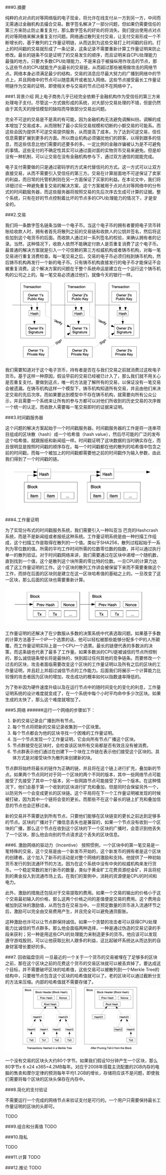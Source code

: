 ###0.摘要
	
纯粹的点对点的对等网络版的电子现金，将允许在线支付从一方到另一方，中间而无需通过金融机构去撮合交易。数字签名解决了一部分问题，但如果仍需要信任的第三方来防止防止重复支付，那么数字签名的好处的将消失。我们提出使用点对点的对等网络来解决重复支付问题。网络通过散列支付交易，让支付交易形成一个不断增长的，基于散列的工作量证明链，从而达到为这些交易打上时间戳的目的。打上的时间戳的交易就形成了一条记录，这条记录不需要重新计算工作量证明来防止修改。最长的链条不仅是证明了的交易发生的顺序，而且证明来自CPU处理能力最强的地方。只要大多数CPU处理能力，不是来自于被操纵用作攻击的节点，那么这些节点的CPU就能生产出最长的交易链，从而超过那些被用做攻击的网络节点。网络本身必须满足最少的结构，交易的消息应尽最大努力的广播到网络中的节点上，并且网络中的节点可以随意离开或者加入网络。这些节点接受最长工作量证明链作为交易的证明，即使相关参与交易的节点已经不在网络中了。

###1.背景介绍
网上电子商务几乎已经完全依赖于金融机构作为受信任的第三方来处理电子支付。尽管这一方式做形成的系统，对大部分交易处理的不错，但是仍然由于其先天的授信模型的缺陷而导致部分交易出问题。

完全不可逆的交易是不是真的有可能，因为金融机构无法避免调解纠纷。调解的成本增加了交易成本，从而限制了最小实际交易规模和切断的小额交易的可能系。而这些会因为提供不可逆交易提供服务，从而提高了成本。为了达到可逆交易，信任信息需要扩展到更多的方面。所以商业机构必须骚扰他们的顾客，以得到跟多的信息，而这些信息比他们需要的还要多的多。一定比例的金融诈骗被认为是不可避免的事情。这些支付的不确定性其实可以通过面对面的实物货币交易来避免。但是却没有一种机制，可以让交易在没有金融机构参与下，通过双方通信的就能完成。

电子支付需要做的只是通过密码学的方式来代替信托的方式。这一方式可以让双方直接交易，从而不需要引入受信任的第三方。交易在计算层面地不可逆保证了卖家的利益，而日常的托管机制则在另一方面保证了买家的利益。在本论文中，我们将详细讨论一种避免重复交易的解决方案，这个方案被用于点对点对等网络中的分布式的时间戳服务器，而这些服务器将按照交易的先后次序去生成可计算的证据。整个系统，只有在好的节点控制着比坏的节点多的CPU处理能力的情况下，才是安全的。

###2.交易


我们将一条数字签名链条当做一个电子币。当这个电子币的拥有者要把电子货币转账给收款人时，拥有者首先将散列之前的交易链和收款人的公钥并签名，然后将这些加到这个电货币的后面。而收款人通过对一系列签名的校验，来确认拥有者的记录。当然，这种情况下，收款人依然不能确定付款人是否重复消费了这个电子币。最普通的解决方案就是引入一个可信赖的第三方权威机构或者铸币机构，对每一笔交易进行重复消费检查。每一笔交易之后，交易的电子币必须归档到铸币机构，然后铸币机构再发行一个新的电子币。只有铸币机构直接发行的电子币才能保证不会被重复消费。这个解决方案的问题在于整个系统命运是建立在一个运行这个铸币机构的公司之上的。每一笔交易必须通过他们，就像今天的银行一样。
![](../images/transaction.png)

我们需要知道对于这个电子货币，持有者是否在与我们交易之前就消费过这枚电子货币。基于这样一种原因，假设早前的交易已经被已计入了，那么我们就不用关心是否重复支付。要做到这点，唯一的方法是了解所有的交易，以保证没有一笔交易会被遗漏。在铸币机构这样一个模型下，铸币机构知道所有交易，并且由他们来决定交易的先后次序。而如果要达到模型中不存在铸币机构，就需要向所有公众公示，并且需要一个系统来让所有的参与方都可以对他们所收到的历史交易的次序做一个统一的认定。而收款人需要每一笔交易即时的证据来证明。

###3.时间戳服务器


这个问题的解决方案起始于一个时间戳服务器。时间戳服务器的工作是将一连串项目组成的区块散（hash）成一个哈希值（hash value），然后尽可能的广泛的发布这个哈希值，就跟报纸和新闻组一样。时间戳证明了这块数据的当时确实存在，而且很明显是按照时间戳的顺序存在。每一个时间戳都在他的散列的哈希值中包含之前的时间戳，而每一个被加上的时间戳都需要他之前的时间戳作为输入参数，由此我们得到了一个时间戳的链。

![](../images/time-stamp.png)

###4.工作量证明

为了实现分布式的时间戳服务系统，我们需要引入一种叫亚当 巴克的Hashcrash系统，而是不是新闻组或者报纸这种系统。工作量证明系统是由一种扫描工作组成，这个扫描工作是取得在散列的一个值。类似于SHA256，散列过程起始于一系列为零位数的值。所需的平均工作时间所需的位数零位数的指数，并可以通过执行单一的散列验证。对于时间戳网络来讲，我们需要通过在区块中递增一个随机数，直到找到一个值，这个是散列这个块所需的零比特的位数。一旦CPU的计算力达成了这工作量证明的工作。这个区块的散列工作讲会被保留下来而不需要重做这个工作，而排在后面的区块则是建立在这一区块哈希值的基础之上的。一旦改变了这一区块，那么后面的区块也需要重新计算。


![](../images/proof-of-work.png)


工作量证明的还解决了在少数服从多数的决策系统中代表选取问题。如果基于多数的计算方法基于一个IP一个选票的话，他可以轻松被那些能够分配多个IP的人所颠覆。而工作量证明实际上是一个CPU一个选票。最长的链便代表的多数派的决策，而这条链也代表了最多了工作量。如果多数派的CPU是被诚信的节点所控制的，那么诚信链条增长将是最快的，快到超过任何其他的竞争链条。而要修改一个过去的区块，攻击者面临需要改变这个区块的工作量证明以及所有之后的区块的工作量证明，并且赶上并超过诚信节点的工作能力。后面我们将展示一个计算能力比较慢的攻击者因为区块的增加，攻击成功的概率如何以指数速率降低的。

为了弥补因为硬件速度升级以及在运行节点中的随时间变化的变化的利息，工作量证明系统的设计难度就变成了，在一个系统中每个小时平均命中多少次区块。如果生成的太快了，那么这个难度就增加了。

###5.网络
######运行一个网络的步骤如下：
		
1.	 新的交易记录会广播到所有节点。
2.	 每个节点将把新的交易记录收集到一个区块里。
3.	 每个节点都会为他的区块寻找一个困难的工作量证明。
4.	 当一个节点发现一个工作量证明，它会向所有节点广播这个区块。
5.	 节点群接受在区块时，会检查该区块所有交易都是否有效且没有被消费。
6.	 节点群表示他们通过在创建下一个块在工作链在表示他们接受这个区块的。具体方式是对接受块作为散列来创建新的块。

节点群将始终将最长的链作为正确的链，并且将在这个链上进行扩充，叠加新的节点。如果两个节点同时对于同一个区块的两个不同的版本，其中一些网络节点可能接受了先接受了其中一个版本，另一些网路节点可能接受了另一个版本。在这种情况下，他们会基于第一个收到的区块进行扩充和叠加，但是同时会保留另外一个，以防另外一个会变成更长的区块链。这个平局将在下一个工作量证明被发现的时候被打破，因为其中一个链将会变的更长。而那些不在这个最长的链上扩充和叠加信息的节点也会迁移过来。

新的交易并不需要达到所有节点，只要他们能够在区块链变的更长之前达到足够多的节点。区块的广播对于广播信息丢失也是兼容的，如果一个节点没有收到一个区块的广播，那么这个节点在收到这个区块的下一个区块的广播时，会意识到他丢失了一个区块，那么他会向别的节点请求这个丢失的区块信息。

###6. 激励网络的驱动力（Incentive）
按照惯例，一个区块中的第一笔交易是一笔特殊的交易，这个交易是由一个新发币开始的，这个新发币的拥有者是这个区块的创建者。这个加入了新币的活动是对整个网络的激励和支持。他提供了一种初始货币发行的到流通环节的方法。因为在这个系统中没有中央的权威机构来发行货币。一个稳定常数的发行新币的数量，类似于黄金旷工花费资源挖金矿，并且将挖到的黄金投入到流通市场上去。在我们的案例中，消耗的资源便是CPU的时间和电力。

此外，激励的措施还包括对于交易提取的费用。如果一个交易的输出的价格小于这个交易最初输入的价格，那么这两个价格之间的差值便是交易的费用。这个费用会被加到区块的激励值，从而包含在交易当中。一旦预定数量的货币进入流通环节之后，激励可以完全由交易费用产生，并且完全可以避免通货膨胀。

这种激励也许可以让节点群保持诚信。如果一个贪婪的攻击者可以获得CPU处理能力比诚信的节点群多。那么他会面临两种选择，一种是通过伪造的交易记录的手段来获利；另一种是用这些CPU的处理能力来制造更多的货币。他应该可以发现遵守游戏股则，可以让他获取比别人跟多的利益，这比起破坏系统达从而达到的自身财富增长要好的多。

###7.	回收磁盘空间
一旦最近的一个关于一个货币的交易被埋在了足够多的区块之前，那在这个区块之前的花费这个货币的交易区块就可以被丢弃掉了。要达成这个目标，并不需要破坏区块的哈希值，这些交易可以被散列到一个Merkle Tree的结构中，只要根节点包含这个区块的哈希值就可以了。老的区块可以通过截断分支的方法来压缩。内部的哈希值就不需要存储了。
![](../images/merlktree.png)

一个没有交易的区块头大约80个字节。如果我们假设10分钟产生一个区块，那么80字节x 6 x24 x365=4.2MB每年。对应于2008年搭载主流配置的2GB内存的电脑的售卖和摩尔定律的预测每年平均1.2GB的增长，存储将应该不是问题，即使我们需要将每个区块的区块头保存在内存中。


###8.简化的支付验证

不需要运行一个完成的网络节点来验证支付是可行的。一个用户只需要保持最长工作量证明的区块的头即可。

TODO

###9.组合和分离值
TODO

###10.隐私

TODO

###11.计算
TODO

###12.推论
TODO




